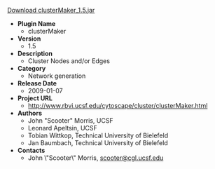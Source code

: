 <a href="clusterMaker_1.5.jar">Download clusterMaker_1.5.jar</a>

* __Plugin Name__
  * clusterMaker
* __Version__
  * 1.5
* __Description__
  * Cluster Nodes and/or Edges
* __Category__
  * Network generation
* __Release Date__
  * 2009-01-07
* __Project URL__
  * http://www.rbvi.ucsf.edu/cytoscape/cluster/clusterMaker.html
* __Authors__
  * John "Scooter" Morris, UCSF
  * Leonard Apeltsin, UCSF
  * Tobian Wittkop, Technical University of Bielefeld
  * Jan Baumbach, Technical University of Bielefeld
* __Contacts__
  * John \\\"Scooter\\\" Morris, scooter@cgl.ucsf.edu
